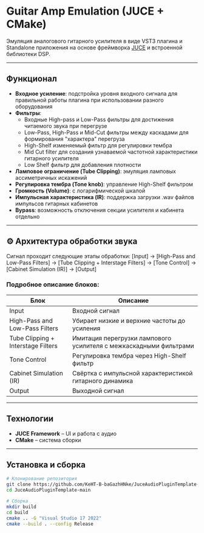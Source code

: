 # Guitar Amp Emulation (JUCE + CMake)

Эмуляция аналогового гитарного усилителя в виде VST3 плагина и Standalone приложения на основе фреймворка [JUCE](https://juce.com)  и встроенной библиотеки DSP.

---

## Функционал

- **Входное усиление**: подстройка уровня входного сигнала для правильной работы плагина при использовании разного оборудования
- **Фильтры**:
  - Входные High-pass и Low-Pass фильтры для достижения читаемого звука при перегрузе
  - Low-Pass, High-Pass и Mid-Cut фильтры между каскадами для формирования "характера" перегруза
  - High-Shelf изменяемый фильтр для регулировки тембра
  - Mid Cut filter для создания узнаваемой частотной характеристики гитарного усилителя
  - Low Shelf фильтр для добавления плотности
- **Ламповое ограничение (Tube Clipping)**: эмуляция ламповых ассиметричных искажений
- **Регулировка тембра (Tone knob)**: управление High-Shelf фильтром
- **Громкость (Volume)**: с логарифмической шкалой
- **Импульсная характеристика (IR)**: поддержка загрузки .wav файлов импульсов гитарных кабинетов
- **Bypass**: возможность отключения секции усилителя и кабинета отдельно

---

## ⚙️ Архитектура обработки звука

Сигнал проходит следующие этапы обработки:
[Input] → [High-Pass and Low-Pass Filters] → [Tube Clipping + Interstage Filters] → [Tone Control] → [Cabinet Simulation (IR)] → [Output]

### Подробное описание блоков:

| Блок | Описание |
|------|----------|
| Input | Входной сигнал |
| High-Pass and Low-Pass Filters | Убирает низкие и верхние частоты до усиления |
| Tube Clipping + Interstage Filters | Имитация перегрузки лампового усилителя с межкаскадными фильтрами |
| Tone Control | Регулировка тембра через High-Shelf фильтр |
| Cabinet Simulation (IR) | Свёртка с импульсной характеристикой гитарного динамика |
| Output | Выходной сигнал |

---

## Технологии

- **JUCE Framework** – UI и работа с аудио
- **CMake** – система сборки

---

## Установка и сборка

```bash
# Клонирование репозитория
git clone https://github.com/KeHT-B-baGazhHNke/JuceAudioPluginTemplate-main.git 
cd JuceAudioPluginTemplate-main

# Сборка
mkdir build
cd build
cmake .. -G "Visual Studio 17 2022"
cmake --build . --config Release

